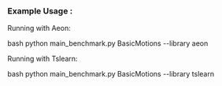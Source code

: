 ### Example Usage : 


Running with Aeon:

bash
python main_benchmark.py BasicMotions --library aeon

Running with Tslearn:

bash
python main_benchmark.py BasicMotions --library tslearn